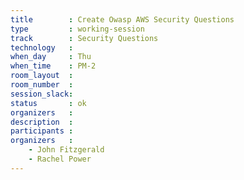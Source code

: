 ```yaml
---
title        : Create Owasp AWS Security Questions
type         : working-session
track        : Security Questions
technology   :
when_day     : Thu
when_time    : PM-2
room_layout  :
room_number  :
session_slack:
status       : ok
organizers   :
description  :
participants :
organizers   :
    - John Fitzgerald
    - Rachel Power
---
```

